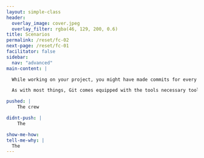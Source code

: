 ```yaml
---
layout: simple-class
header:
  overlay_image: cover.jpeg
  overlay_filter: rgba(46, 129, 200, 0.6)
title: Scenarios
permalink: /reset/fc-02
next-page: /reset/fc-01
facilitator: false
sidebar:
  nav: "advanced"
main-content: |  

  While working on your project, you might have made commits for every little change you made along the way and created a commit history that looks more like an avalanche of information as opposed to a succinct list of the changes you made to the branch.

  As with most things, Git comes equipped with the tools necessary tools to save you from yourself.

pushed: |
    The crew

didnt-push: |
    The

show-me-how:
tell-me-why: |
  The
---
```

